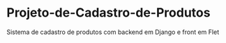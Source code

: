 # Projeto-de-Cadastro-de-Produtos
 Sistema de cadastro de produtos com backend em Django e front em Flet
